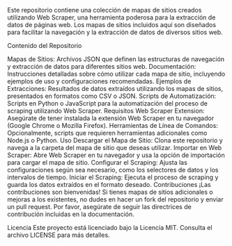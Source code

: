 Este repositorio contiene una colección de mapas de sitios creados utilizando Web Scraper, una herramienta poderosa para la extracción de datos de páginas web. Los mapas de sitios incluidos aquí son diseñados para facilitar la navegación y la extracción de datos de diversos sitios web.

Contenido del Repositorio

Mapas de Sitios: Archivos JSON que definen las estructuras de navegación y extracción de datos para diferentes sitios web.
Documentación: Instrucciones detalladas sobre cómo utilizar cada mapa de sitio, incluyendo ejemplos de uso y configuraciones recomendadas.
Ejemplos de Extracciones: Resultados de datos extraídos utilizando los mapas de sitios, presentados en formatos como CSV o JSON.
Scripts de Automatización: Scripts en Python o JavaScript para la automatización del proceso de scraping utilizando Web Scraper.
Requisitos
Web Scraper Extension: Asegúrate de tener instalada la extensión Web Scraper en tu navegador (Google Chrome o Mozilla Firefox).
Herramientas de Línea de Comandos: Opcionalmente, scripts que requieren herramientas adicionales como Node.js o Python.
Uso
Descargar el Mapa de Sitio: Clona este repositorio y navega a la carpeta del mapa de sitio que deseas utilizar.
Importar en Web Scraper: Abre Web Scraper en tu navegador y usa la opción de importación para cargar el mapa de sitio.
Configurar el Scraping: Ajusta las configuraciones según sea necesario, como los selectores de datos y los intervalos de tiempo.
Iniciar el Scraping: Ejecuta el proceso de scraping y guarda los datos extraídos en el formato deseado.
Contribuciones
¡Las contribuciones son bienvenidas! Si tienes mapas de sitios adicionales o mejoras a los existentes, no dudes en hacer un fork del repositorio y enviar un pull request. Por favor, asegúrate de seguir las directrices de contribución incluidas en la documentación.

Licencia
Este proyecto está licenciado bajo la Licencia MIT. Consulta el archivo LICENSE para más detalles.
